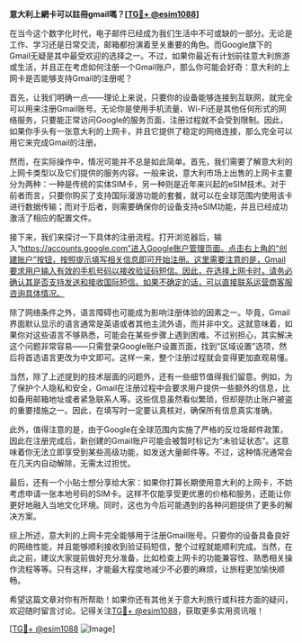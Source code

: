 **意大利上網卡可以註冊gmail嗎？[[TG💪+ @esim1088](https://t.me/s/esim1088)]**

在当今这个数字化时代，电子邮件已经成为我们生活中不可或缺的一部分。无论是工作、学习还是日常交流，邮箱都扮演着至关重要的角色。而Google旗下的Gmail无疑是其中最受欢迎的选择之一。不过，如果你最近有计划前往意大利旅游或生活，并且正在考虑如何注册一个Gmail账户，那么你可能会好奇：意大利的上网卡是否能够支持Gmail的注册呢？

首先，让我们明确一点——理论上来说，只要你的设备能够连接到互联网，就完全可以用来注册Gmail账号。无论你是使用手机流量、Wi-Fi还是其他任何形式的网络服务，只要能正常访问Google的服务页面，注册过程就不会受到限制。因此，如果你手头有一张意大利的上网卡，并且它提供了稳定的网络连接，那么完全可以用它来完成Gmail的注册。

然而，在实际操作中，情况可能并不总是如此简单。首先，我们需要了解意大利的上网卡类型以及它们提供的服务内容。一般来说，意大利市场上出售的上网卡主要分为两种：一种是传统的实体SIM卡，另一种则是近年来兴起的eSIM技术。对于前者而言，只要你购买了支持国际漫游功能的套餐，就可以在全球范围内使用该卡进行数据传输；而对于后者，则需要确保你的设备支持eSIM功能，并且已经成功激活了相应的配置文件。

接下来，我们来探讨一下具体的注册流程。打开浏览器后，输入“https://accounts.google.com”进入Google账户管理页面。点击右上角的“创建账户”按钮，按照提示填写相关信息即可开始注册。这里需要注意的是，Gmail要求用户输入有效的手机号码以接收验证码短信。因此，在选择上网卡时，请务必确认其是否支持发送和接收国际短信。如果不确定的话，可以直接联系运营商客服咨询具体情况。

除了网络条件之外，语言障碍也可能成为影响注册体验的因素之一。毕竟，Gmail界面默认显示的语言通常是英语或者其他主流外语，而并非中文。这就意味着，如果你对这些语言不够熟悉，可能会在某些步骤上遇到困难。不过别担心，其实解决这个问题非常容易——只需登录Google账户设置页面，找到“区域设置”选项，然后将首选语言更改为中文即可。这样一来，整个注册过程就会变得更加直观易懂。

当然，除了上述提到的技术层面的问题外，还有一些细节值得我们留意。例如，为了保护个人隐私和安全，Gmail在注册过程中会要求用户提供一些额外的信息，比如备用邮箱地址或者紧急联系人等。这些信息虽然看似繁琐，但却是防止账户被盗的重要措施之一。因此，在填写时一定要认真核对，确保所有信息真实准确。

此外，值得注意的是，由于Google在全球范围内实施了严格的反垃圾邮件政策，因此在注册完成后，新创建的Gmail账户可能会被暂时标记为“未验证状态”。这意味着你无法立即享受到某些高级功能，如发送大量邮件等。不过，这种情况通常会在几天内自动解除，无需太过担忧。

最后，还有一个小贴士想分享给大家：如果你打算长期使用意大利的上网卡，不妨考虑申请一张本地号码的SIM卡。这样不仅能享受更优惠的价格和服务，还能让你更好地融入当地文化环境。同时，这也为今后可能遇到的各种问题提供了更多的解决方案。

综上所述，意大利的上网卡完全能够用于注册Gmail账号。只要你的设备具备良好的网络性能，并且能够顺利接收到验证码短信，整个过程就能顺利完成。当然，在此之前，建议大家提前做好充分准备，比如检查上网卡的功能兼容性、熟悉相关操作流程等等。只有这样，才能最大程度地减少不必要的麻烦，让旅程更加愉快顺畅。

希望这篇文章对你有所帮助！如果你还有其他关于意大利旅行或科技方面的疑问，欢迎随时留言讨论。记得关注[TG💪+ @esim1088](https://t.me/s/esim1088)，获取更多实用资讯哦！

[[TG💪+ @esim1088](https://t.me/s/esim1088) ![Image](https://i.postimg.cc/4NQfJmqS/Snipaste-2025-05-13-00-14-12.png)]
